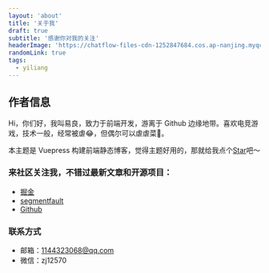 ```yaml
---
layout: 'about'
title: '关于我'
draft: true
subtitle: '感谢你对我的关注'
headerImage: 'https://chatflow-files-cdn-1252847684.cos.ap-nanjing.myqcloud.com/images/4TVbbaNAw9Q.jpg'
randomLink: true
tags:
  - yiliang
---
```


## 作者信息

Hi，你们好，我叫易良，致力于前端开发，游离于 Github 边缘地带。喜欢电竞游戏，技术一般，经常被虐:joy:，但偶尔可以虐虐菜:tada:。<br/>

本主题是 Vuepress 构建前端静态博客，觉得主题好用的，那就给我点个[Star](https://github.com/yiliang114/yiliang114.github.io)吧～

### 来社区关注我，不错过最新文章和开源项目：

- [掘金](https://juejin.im/user/58809a6db123db0061cfd1c3)
- [segmentfault](https://segmentfault.com/u/yiliangtongxue)
- [Github](https://github.com/yiliang114)

### 联系方式

- 邮箱：1144323068@qq.com
- 微信：zj12570
